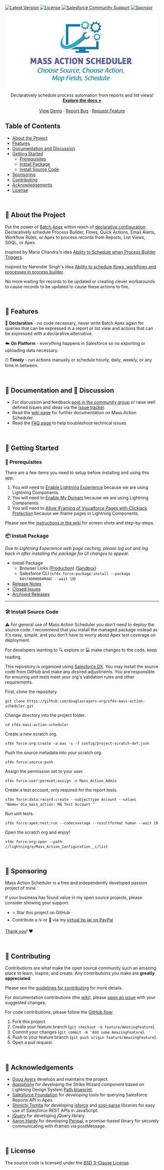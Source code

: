 <!-- SHIELDS -->
[![Latest Version][version-shield]][version-url]
[![License][license-shield]][license-url]
[![Salesforce Community Support][community-shield]][community-url]
[![Sponsor][sponsor-shield]][sponsor-url]

<!-- PROJECT LOGO -->
<p align="center">
    <a href="https://github.com/douglascayers-org/sfdx-mass-action-scheduler/">
        <img src="images/mas-logo.png" alt="Mass Action Scheduler Logo" />
    </a>
    <br />
    Declaratively schedule process automation from reports and list views!
    <br />
    <a href="https://github.com/douglascayers-org/sfdx-mass-action-scheduler/wiki"><strong>Explore the docs »</strong></a>
    <br />
    <br />
    <a href="https://github.com/douglascayers-org/sfdx-mass-action-scheduler/wiki/Examples">View Demo</a>
    ·
    <a href="https://github.com/douglascayers-org/sfdx-mass-action-scheduler/issues">Report Bug</a>
    ·
    <a href="https://github.com/douglascayers-org/sfdx-mass-action-scheduler/issues">Request Feature</a>
</p>

## Table of Contents

* [About the Project](#-about-the-project)
* [Features](#-features)
* [Documentation and Discussion](#-documentation-and--discussion)
* [Getting Started](#-getting-started)
  - [Prerequisites](#-prerequisites)
  - [Install Package](#-install-package)
  - [Install Source Code](#-install-source-code)
* [Sponsoring](#-sponsoring)
* [Contributing](#-contributing)
* [Acknowledgements](#-acknowledgements)
* [License](#-license)

<br />

## 📜 About the Project

Put the power of [Batch Apex](https://developer.salesforce.com/docs/atlas.en-us.apexcode.meta/apexcode/apex_batch.htm) within reach of [declarative configuration](https://help.salesforce.com/articleView?id=extend_click_intro.htm&type=5). Declaratively schedule Process Builder, Flows, Quick Actions, Email Alerts, Workflow Rules, or Apex to process records from Reports, List Views, SOQL, or Apex.

Inspired by Marie Chandra's idea [Ability to Schedule when Process Builder Triggers](https://success.salesforce.com/ideaView?id=08730000000DjEmAAK).

Inspired by Narender Singh's idea [Ability to schedule flows, workflows and processes in process builder](https://success.salesforce.com/ideaView?id=0873A000000EA71QAG).

No more waiting for records to be updated or creating clever workarounds to cause records to be updated to cause these actions to fire.

<br />

## 🦄 Features

🙌 **Declarative** - no code necessary, never write Batch Apex again for queries that can be expressed in a report or list view and actions that can be expressed with a declarative alternative.

☁️ **On Platform** - everything happens in Salesforce so no exporting or uploading data necessary.

⏰ **Timely** - run actions manually or schedule hourly, daily, weekly, or any time in between.

<br />

## 📘 Documentation and 💬 Discussion

* For discussion and feedback [post in the community group](https://success.salesforce.com/_ui/core/chatter/groups/GroupProfilePage?g=0F93A000000LhvN) or raise well defined issues and ideas via the [issue tracker](https://github.com/douglascayers/sfdx-mass-action-scheduler/issues).
* Read the [wiki page](https://github.com/douglascayers-org/sfdx-mass-action-scheduler/wiki) for further documentation on Mass Action Scheduler.
* Read the [FAQ page](https://github.com/douglascayers-org/sfdx-mass-action-scheduler/wiki/Frequently-Asked-Questions) to help troubleshoot technical issues.

<br />

## 👋 Getting Started

### 🚨 Prerequisites

There are a few items you need to setup before installing and using this app.

1. You will need to [Enable Lightning Experience](https://github.com/douglascayers-org/sfdx-mass-action-scheduler/wiki/Pre-Requisites-Instructions#1-enable-lightning-experience) because we are using Lightning Components.
2. You will need to [Enable My Domain](https://github.com/douglascayers-org/sfdx-mass-action-scheduler/wiki/Pre-Requisites-Instructions#2-enable-my-domain) because we are using Lightning Components.
3. You will need to [Allow IFraming of Visualforce Pages with Clickjack Protection](https://github.com/douglascayers-org/sfdx-mass-action-scheduler/wiki/Pre-Requisites-Instructions#3-allow-iframing-of-visualforce-pages-with-clickjack-protection) because we iframe pages in Lightning Components.

Please see the [instructions in the wiki](https://github.com/douglascayers-org/sfdx-mass-action-scheduler/wiki/Pre-Requisites-Instructions) for screen shots and step-by-steps.

### 📦 Install Package

_Due to Lightning Experience web page caching, please log out and log back in after installing the package for UI changes to appear._

* Install Package
    * Browser Links ([Production](https://login.salesforce.com/packaging/installPackage.apexp?p0=04tf4000004MdAC)) ([Sandbox](https://test.salesforce.com/packaging/installPackage.apexp?p0=04tf4000004MdAC))
    * Salesforce CLI (`sfdx force:package:install --package 04tf4000004MdAC --wait 10`)
* [Release Notes](https://github.com/douglascayers-org/sfdx-mass-action-scheduler/wiki/Release-Notes)
* [Closed Issues](https://github.com/douglascayers-org/sfdx-mass-action-scheduler/milestone/7?closed=1)
* [Archived Releases](https://github.com/douglascayers-org/sfdx-mass-action-scheduler/milestones?state=closed)

---

### 🛠 Install Source Code

⚠️ For general use of Mass Action Scheduler you don't need to deploy the source code. I recommend that you install the managed package instead as it's easy, simple, and you don't have to worry about Apex test coverage on deployment.

For developers wanting to 🔍 explore or 💻 make changes to the code, keep reading.

This repository is organized using [Salesforce DX](https://trailhead.salesforce.com/en/trails/sfdx_get_started).
You may install the source code from GitHub and make any desired adjustments.
You are responsible for ensuring unit tests meet your org's validation rules and other requirements.

First, clone the repository.

```
git clone https://github.com/douglascayers-org/sfdx-mass-action-scheduler.git
```

Change directory into the project folder.

```
cd sfdx-mass-action-scheduler
```

Create a new scratch org.

```
sfdx force:org:create -a mas -s -f config/project-scratch-def.json
```

Push the source metadata into your scratch org.

```
sfdx force:source:push
```

Assign the permission set to your user. 

```
sfdx force:user:permset:assign -n Mass_Action_Admin
```

Create a test account, only required for the report tests.

```
sfdx force:data:record:create --sobjecttype Account --values "Name='dca_mass_action: MA Test Account'"
``` 

Run unit tests.

```
sfdx force:apex:test:run --codecoverage --resultformat human --wait 10
```

Open the scratch org and enjoy!

```
sfdx force:org:open --path //lightning/o/Mass_Action_Configuration__c/list
```

<br />

## 💎 Sponsoring

Mass Action Scheduler is a free and independently developed passion project of mine.

If your business has found value in my open source projects, please consider showing your support:
  * ⭐️ Star this project on GitHub
  * Contribute a ☕️ or 🌮 via my [virtual tip jar on PayPal](https://www.paypal.me/douglascayers/)

[Thank you](https://douglascayers.com/thanks-for-your-support/)! ❤️

<br />

## 🙏 Contributing

Contributions are what make the open source community such an amazing place to learn, inspire, and create. Any contributions you make are **greatly appreciated**.

Please see the [guidelines for contributing](CONTRIBUTING.md) for more details.

For documentation contributions (the [wiki](https://github.com/douglascayers-org/sfdx-mass-action-scheduler/wiki)), please [open an issue](https://github.com/douglascayers-org/sfdx-mass-action-scheduler/issues) with your suggested changes.

For code contributions, please follow the [GitHub flow](https://help.github.com/en/articles/github-flow):
1. Fork this project.
2. Create your feature branch (`git checkout -b feature/AmazingFeature`).
3. Commit your changes (`git commit -m 'Add some AmazingFeature`).
4. Push to your feature branch (`git push origin feature/AmazingFeature`).
5. Open a pull request.

<br />

## 📣 Acknowledgements

* [Doug Ayers](https://douglascayers.com) develops and maintains the project.
* [Appiphony](http://www.lightningstrike.io) for developing the Strike Wizard component based on Lightning Design System [Path blueprint](https://www.lightningdesignsystem.com/components/path/).
* [Salesforce Foundation](https://github.com/SalesforceFoundation/CampaignTools) for developing tools for querying Salesforce Reports API in Apex.
* [Shinichi Tomita](https://twitter.com/stomita) for developing [jsforce](https://jsforce.github.io/) and [soql-parse](https://github.com/stomita/soql-parse) libraries for easy use of Salesforce REST APIs in JavaScript.
* [jQuery](https://jquery.com/) for developing jQuery library.
* [Aaron Hardy](https://twitter.com/aaronius) for developing [Penpal](https://github.com/Aaronius/penpal), a promise-based library for securely communicating with iframes via postMessage.

<br />

## 👀 License

The source code is licensed under the [BSD 3-Clause License](LICENSE).

<!-- MARKDOWN LINKS & IMAGES -->

[version-shield]: https://img.shields.io/github/tag/douglascayers-org/sfdx-mass-action-scheduler.svg?label=release&color=green
[version-url]: https://github.com/douglascayers-org/sfdx-mass-action-scheduler/wiki/Release-Notes

[license-shield]: https://img.shields.io/github/license/douglascayers-org/sfdx-mass-action-scheduler.svg?label=license&color=green
[license-url]: LICENSE

[community-shield]: https://img.shields.io/badge/-Community-blue.svg?logo=salesforce&logoColor=white
[community-url]: https://success.salesforce.com/_ui/core/chatter/groups/GroupProfilePage?g=

<!-- https://stackoverflow.com/questions/42679712/why-does-the-red-heart-emoji-require-two-code-points-but-the-other-colored-hear -->
[sponsor-shield]: https://img.shields.io/badge/-💜_Sponsor-ff69b4.svg
[sponsor-url]: https://www.paypal.me/douglascayers/
